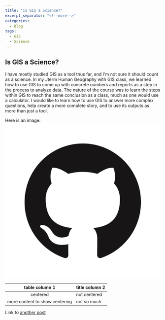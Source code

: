 ```yaml
---
title: "Is GIS a Science?"
excerpt_separator: "<!--more-->"
categories:
  - Blog
tags:
  - GIS
  - Science
---
```


## Is GIS a Science?
I have mostly studied GIS as a tool thus far, and I'm not sure it should count as a science. In my Jterm Human Geography with GIS class, we learned how to use GIS to come up with concrete numbers and reports as a step in the process to analyze data. The nature of the course was to learn the steps within GIS to reach the same conclusion as a class, much as one would use a calculator. I would like to learn how to use GIS  to answer more complex questions, help create a more complete story, and to use its outputs as more than just a tool.

Here is an image: ![github logo](/assets/images/GitHub-Mark.png)

| table column 1 | title column 2 |
| :------------: | -------------|
| centered | not centered |
|more content to show centering | not so much|

Link to [another post](/Blog/post-standard)